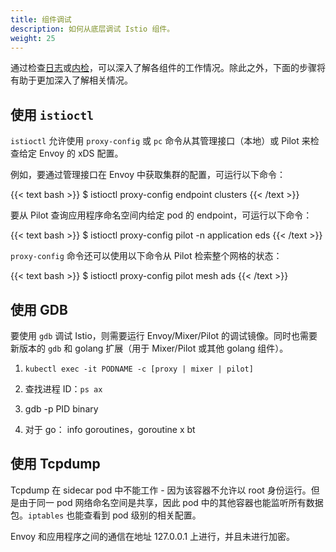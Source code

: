 ```yaml
---
title: 组件调试
description: 如何从底层调试 Istio 组件。
weight: 25
---
```


通过检查[日志](/zh/help/ops/component-logging/)或[内检](/zh/help/ops/controlz/)，可以深入了解各组件的工作情况。除此之外，下面的步骤将有助于更加深入了解相关情况。

## 使用 `istioctl`

`istioctl` 允许使用 `proxy-config` 或 `pc` 命令从其管理接口（本地）或 Pilot 来检查给定 Envoy 的 xDS 配置。

例如，要通过管理接口在 Envoy 中获取集群的配置，可运行以下命令：

{{< text bash >}}
$ istioctl proxy-config endpoint <pod-name> clusters
{{< /text >}}

要从 Pilot 查询应用程序命名空间内给定 pod 的 endpoint，可运行以下命令：

{{< text bash >}}
$ istioctl proxy-config pilot -n application <pod-name> eds
{{< /text >}}

`proxy-config` 命令还可以使用以下命令从 Pilot 检索整个网格的状态：

{{< text bash >}}
$ istioctl proxy-config pilot mesh ads
{{< /text >}}

## 使用 GDB

要使用 `gdb` 调试 Istio，则需要运行 Envoy/Mixer/Pilot 的调试镜像。同时也需要新版本的 `gdb` 和 golang 扩展（用于 Mixer/Pilot 或其他 golang 组件）。

1. `kubectl exec -it PODNAME -c [proxy | mixer | pilot]`

1. 查找进程 ID：`ps ax`

1. gdb -p PID binary

1. 对于 go： info goroutines，goroutine x bt

## 使用 Tcpdump

Tcpdump 在 sidecar pod 中不能工作 - 因为该容器不允许以 root 身份运行。但是由于同一 pod 网络命名空间是共享，因此 pod 中的其他容器也能监听所有数据包。`iptables` 也能查看到 pod 级别的相关配置。

Envoy 和应用程序之间的通信在地址 127.0.0.1 上进行，并且未进行加密。